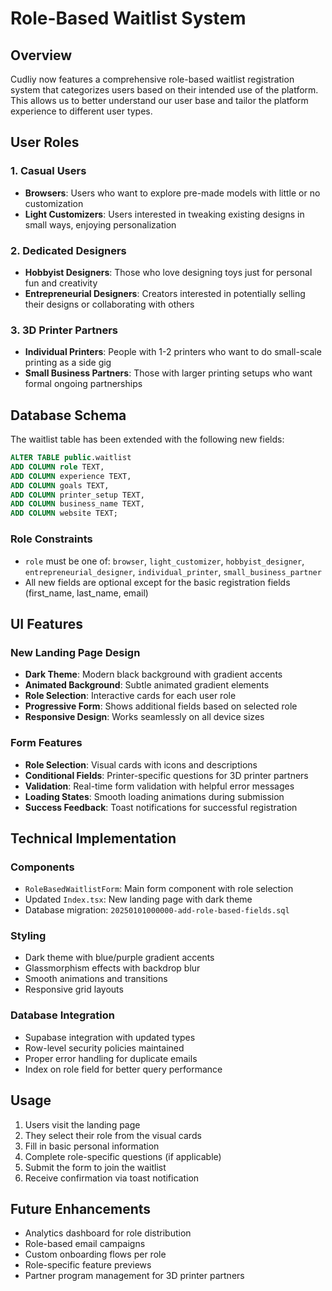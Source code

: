 # Role-Based Waitlist System

## Overview

Cudliy now features a comprehensive role-based waitlist registration system that categorizes users based on their intended use of the platform. This allows us to better understand our user base and tailor the platform experience to different user types.

## User Roles

### 1. Casual Users
- **Browsers**: Users who want to explore pre-made models with little or no customization
- **Light Customizers**: Users interested in tweaking existing designs in small ways, enjoying personalization

### 2. Dedicated Designers
- **Hobbyist Designers**: Those who love designing toys just for personal fun and creativity
- **Entrepreneurial Designers**: Creators interested in potentially selling their designs or collaborating with others

### 3. 3D Printer Partners
- **Individual Printers**: People with 1-2 printers who want to do small-scale printing as a side gig
- **Small Business Partners**: Those with larger printing setups who want formal ongoing partnerships

## Database Schema

The waitlist table has been extended with the following new fields:

```sql
ALTER TABLE public.waitlist 
ADD COLUMN role TEXT,
ADD COLUMN experience TEXT,
ADD COLUMN goals TEXT,
ADD COLUMN printer_setup TEXT,
ADD COLUMN business_name TEXT,
ADD COLUMN website TEXT;
```

### Role Constraints
- `role` must be one of: `browser`, `light_customizer`, `hobbyist_designer`, `entrepreneurial_designer`, `individual_printer`, `small_business_partner`
- All new fields are optional except for the basic registration fields (first_name, last_name, email)

## UI Features

### New Landing Page Design
- **Dark Theme**: Modern black background with gradient accents
- **Animated Background**: Subtle animated gradient elements
- **Role Selection**: Interactive cards for each user role
- **Progressive Form**: Shows additional fields based on selected role
- **Responsive Design**: Works seamlessly on all device sizes

### Form Features
- **Role Selection**: Visual cards with icons and descriptions
- **Conditional Fields**: Printer-specific questions for 3D printer partners
- **Validation**: Real-time form validation with helpful error messages
- **Loading States**: Smooth loading animations during submission
- **Success Feedback**: Toast notifications for successful registration

## Technical Implementation

### Components
- `RoleBasedWaitlistForm`: Main form component with role selection
- Updated `Index.tsx`: New landing page with dark theme
- Database migration: `20250101000000-add-role-based-fields.sql`

### Styling
- Dark theme with blue/purple gradient accents
- Glassmorphism effects with backdrop blur
- Smooth animations and transitions
- Responsive grid layouts

### Database Integration
- Supabase integration with updated types
- Row-level security policies maintained
- Proper error handling for duplicate emails
- Index on role field for better query performance

## Usage

1. Users visit the landing page
2. They select their role from the visual cards
3. Fill in basic personal information
4. Complete role-specific questions (if applicable)
5. Submit the form to join the waitlist
6. Receive confirmation via toast notification

## Future Enhancements

- Analytics dashboard for role distribution
- Role-based email campaigns
- Custom onboarding flows per role
- Role-specific feature previews
- Partner program management for 3D printer partners
